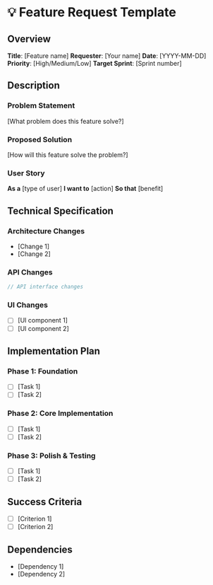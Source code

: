 # 💡 Feature Request Template

## Overview
**Title**: [Feature name]
**Requester**: [Your name]
**Date**: [YYYY-MM-DD]
**Priority**: [High/Medium/Low]
**Target Sprint**: [Sprint number]

## Description
### Problem Statement
[What problem does this feature solve?]

### Proposed Solution
[How will this feature solve the problem?]

### User Story
**As a** [type of user]
**I want to** [action]
**So that** [benefit]

## Technical Specification
### Architecture Changes
- [Change 1]
- [Change 2]

### API Changes
```typescript
// API interface changes
```

### UI Changes
- [ ] [UI component 1]
- [ ] [UI component 2]

## Implementation Plan
### Phase 1: Foundation
- [ ] [Task 1]
- [ ] [Task 2]

### Phase 2: Core Implementation
- [ ] [Task 1]
- [ ] [Task 2]

### Phase 3: Polish & Testing
- [ ] [Task 1]
- [ ] [Task 2]

## Success Criteria
- [ ] [Criterion 1]
- [ ] [Criterion 2]

## Dependencies
- [Dependency 1]
- [Dependency 2]
